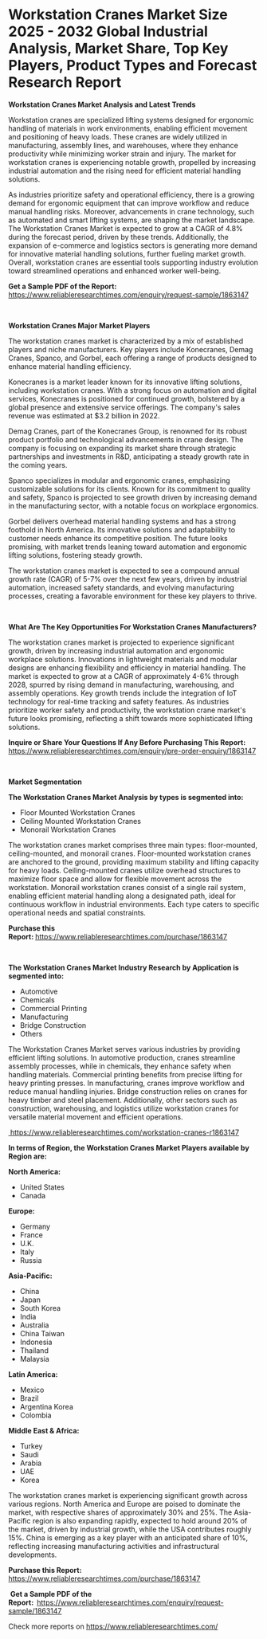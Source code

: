 <p><h1>Workstation Cranes Market Size 2025 - 2032 Global Industrial Analysis, Market Share, Top Key Players, Product Types and Forecast Research Report</h1></p><p><strong>Workstation Cranes Market Analysis and Latest Trends</strong></p>
<p><p>Workstation cranes are specialized lifting systems designed for ergonomic handling of materials in work environments, enabling efficient movement and positioning of heavy loads. These cranes are widely utilized in manufacturing, assembly lines, and warehouses, where they enhance productivity while minimizing worker strain and injury. The market for workstation cranes is experiencing notable growth, propelled by increasing industrial automation and the rising need for efficient material handling solutions.</p><p>As industries prioritize safety and operational efficiency, there is a growing demand for ergonomic equipment that can improve workflow and reduce manual handling risks. Moreover, advancements in crane technology, such as automated and smart lifting systems, are shaping the market landscape. The Workstation Cranes Market is expected to grow at a CAGR of 4.8% during the forecast period, driven by these trends. Additionally, the expansion of e-commerce and logistics sectors is generating more demand for innovative material handling solutions, further fueling market growth. Overall, workstation cranes are essential tools supporting industry evolution toward streamlined operations and enhanced worker well-being.</p></p>
<p><strong>Get a Sample PDF of the Report:&nbsp;</strong> <a href="https://www.reliableresearchtimes.com/enquiry/request-sample/1863147?utm_campaign=3034&utm_medium=2&utm_source=Github&utm_content=ia&utm_term=10042025&utm_id=workstation-cranes">https://www.reliableresearchtimes.com/enquiry/request-sample/1863147</a></p>
<p>&nbsp;</p>
<p><strong>Workstation Cranes Major Market Players</strong></p>
<p><p>The workstation cranes market is characterized by a mix of established players and niche manufacturers. Key players include Konecranes, Demag Cranes, Spanco, and Gorbel, each offering a range of products designed to enhance material handling efficiency.</p><p>Konecranes is a market leader known for its innovative lifting solutions, including workstation cranes. With a strong focus on automation and digital services, Konecranes is positioned for continued growth, bolstered by a global presence and extensive service offerings. The company's sales revenue was estimated at $3.2 billion in 2022.</p><p>Demag Cranes, part of the Konecranes Group, is renowned for its robust product portfolio and technological advancements in crane design. The company is focusing on expanding its market share through strategic partnerships and investments in R&D, anticipating a steady growth rate in the coming years.</p><p>Spanco specializes in modular and ergonomic cranes, emphasizing customizable solutions for its clients. Known for its commitment to quality and safety, Spanco is projected to see growth driven by increasing demand in the manufacturing sector, with a notable focus on workplace ergonomics.</p><p>Gorbel delivers overhead material handling systems and has a strong foothold in North America. Its innovative solutions and adaptability to customer needs enhance its competitive position. The future looks promising, with market trends leaning toward automation and ergonomic lifting solutions, fostering steady growth.</p><p>The workstation cranes market is expected to see a compound annual growth rate (CAGR) of 5-7% over the next few years, driven by industrial automation, increased safety standards, and evolving manufacturing processes, creating a favorable environment for these key players to thrive.</p></p>
<p>&nbsp;</p>
<p><strong>What Are The Key Opportunities For Workstation Cranes Manufacturers?</strong></p>
<p><p>The workstation cranes market is projected to experience significant growth, driven by increasing industrial automation and ergonomic workplace solutions. Innovations in lightweight materials and modular designs are enhancing flexibility and efficiency in material handling. The market is expected to grow at a CAGR of approximately 4-6% through 2028, spurred by rising demand in manufacturing, warehousing, and assembly operations. Key growth trends include the integration of IoT technology for real-time tracking and safety features. As industries prioritize worker safety and productivity, the workstation crane market's future looks promising, reflecting a shift towards more sophisticated lifting solutions.</p></p>
<p><strong>Inquire or Share Your Questions If Any Before Purchasing This Report:</strong> <a href="https://www.reliableresearchtimes.com/enquiry/pre-order-enquiry/1863147?utm_campaign=3034&utm_medium=2&utm_source=Github&utm_content=ia&utm_term=10042025&utm_id=workstation-cranes">https://www.reliableresearchtimes.com/enquiry/pre-order-enquiry/1863147</a></p>
<p>&nbsp;</p>
<p><strong>Market Segmentation</strong></p>
<p><strong>The Workstation Cranes Market Analysis by types is segmented into:</strong></p>
<p><ul><li>Floor Mounted Workstation Cranes</li><li>Ceiling Mounted Workstation Cranes</li><li>Monorail Workstation Cranes</li></ul></p>
<p><p>The workstation cranes market comprises three main types: floor-mounted, ceiling-mounted, and monorail cranes. Floor-mounted workstation cranes are anchored to the ground, providing maximum stability and lifting capacity for heavy loads. Ceiling-mounted cranes utilize overhead structures to maximize floor space and allow for flexible movement across the workstation. Monorail workstation cranes consist of a single rail system, enabling efficient material handling along a designated path, ideal for continuous workflow in industrial environments. Each type caters to specific operational needs and spatial constraints.</p></p>
<p><strong>Purchase this Report:&nbsp;</strong><a href="https://www.reliableresearchtimes.com/purchase/1863147?utm_campaign=3034&utm_medium=2&utm_source=Github&utm_content=ia&utm_term=10042025&utm_id=workstation-cranes">https://www.reliableresearchtimes.com/purchase/1863147</a></p>
<p>&nbsp;</p>
<p><strong>The Workstation Cranes Market Industry Research by Application is segmented into:</strong></p>
<p><ul><li>Automotive</li><li>Chemicals</li><li>Commercial Printing</li><li>Manufacturing</li><li>Bridge Construction</li><li>Others</li></ul></p>
<p><p>The Workstation Cranes Market serves various industries by providing efficient lifting solutions. In automotive production, cranes streamline assembly processes, while in chemicals, they enhance safety when handling materials. Commercial printing benefits from precise lifting for heavy printing presses. In manufacturing, cranes improve workflow and reduce manual handling injuries. Bridge construction relies on cranes for heavy timber and steel placement. Additionally, other sectors such as construction, warehousing, and logistics utilize workstation cranes for versatile material movement and efficient operations.</p></p>
<p><a href="https://www.reliableresearchtimes.com/workstation-cranes-r1863147?utm_campaign=3034&utm_medium=2&utm_source=Github&utm_content=ia&utm_term=10042025&utm_id=workstation-cranes">&nbsp;https://www.reliableresearchtimes.com/workstation-cranes-r1863147</a></p>
<p><strong>In terms of Region, the Workstation Cranes Market Players available by Region are:</strong></p>
<p>
    <p> <strong> North America: </strong>
        <ul>
            <li>United States</li>
            <li>Canada</li>
        </ul>
        </p> 
    <p> <strong> Europe: </strong>
        <ul>
            <li>Germany</li>
            <li>France</li>
            <li>U.K.</li>
            <li>Italy</li>
            <li>Russia</li>
        </ul>
        </p> 
    <p> <strong> Asia-Pacific: </strong>
        <ul>
            <li>China</li>
            <li>Japan</li>
            <li>South Korea</li>
            <li>India</li>
            <li>Australia</li>
            <li>China Taiwan</li>
            <li>Indonesia</li>
            <li>Thailand</li>
            <li>Malaysia</li>
        </ul>
        </p> 
    <p> <strong> Latin America: </strong>
        <ul>
            <li>Mexico</li>
            <li>Brazil</li>
            <li>Argentina Korea</li>
            <li>Colombia</li>
        </ul>
        </p> 
    <p> <strong> Middle East & Africa: </strong>
        <ul>
            <li>Turkey</li>
            <li>Saudi</li>
            <li>Arabia</li>
            <li>UAE</li>
            <li>Korea</li>
        </ul>
    </p>
    </p>
<p><p>The workstation cranes market is experiencing significant growth across various regions. North America and Europe are poised to dominate the market, with respective shares of approximately 30% and 25%. The Asia-Pacific region is also expanding rapidly, expected to hold around 20% of the market, driven by industrial growth, while the USA contributes roughly 15%. China is emerging as a key player with an anticipated share of 10%, reflecting increasing manufacturing activities and infrastructural developments.</p></p>
<p><strong>Purchase this Report: </strong><a href="https://www.reliableresearchtimes.com/purchase/1863147?utm_campaign=3034&utm_medium=2&utm_source=Github&utm_content=ia&utm_term=10042025&utm_id=workstation-cranes">https://www.reliableresearchtimes.com/purchase/1863147</a></p>
<p>&nbsp;<strong>Get a Sample PDF of the Report:&nbsp;&nbsp;</strong><a href="https://www.reliableresearchtimes.com/enquiry/request-sample/1863147?utm_campaign=3034&utm_medium=2&utm_source=Github&utm_content=ia&utm_term=10042025&utm_id=workstation-cranes">https://www.reliableresearchtimes.com/enquiry/request-sample/1863147</a></p>
<p><strong></strong></p>
<p>Check more reports on <a href="https://www.reliableresearchtimes.com/?utm_campaign=3034&utm_medium=2&utm_source=Github&utm_content=ia&utm_term=10042025&utm_id=workstation-cranes">https://www.reliableresearchtimes.com/</a></p>